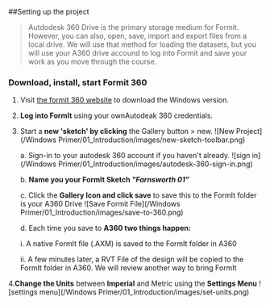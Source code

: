 ##Setting up the project
>Autdodesk 360 Drive is the primary storage medium for Formit. However, you can also, open, save, import and export files from a local drive. We will use that method for loading the datasets, but you will use your A360 drive accound to log into Formit and save your work as you move through the course. 

### Download, install, start Formit 360

1. Visit [the formit 360 website](http://formit360.autodesk.com/page/download) to download the Windows version.
2. **Log into FormIt** using your ownAutodeak 360 credentials. 
3. Start a **new 'sketch' by clicking** the Gallery button > new.
![New Project](/Windows Primer/01_Introduction/images/new-sketch-toolbar.png)

    a. Sign-in to your autodesk 360 account if you haven't already.
![sign in](/Windows Primer/01_Introduction/images/autodesk-360-sign-in.png)

    b. **Name you your FormIt Sketch _"Farnsworth 01"_**

    c. Click the **Gallery Icon and click save** to save this to the FormIt folder is your A360 Drive
![Save Formit File](/Windows Primer/01_Introduction/images/save-to-360.png)

    d. Each time you save to **A360 two things happen:**

      i. A native FormIt file (.AXM) is saved to the FormIt folder in A360

      ii. A few minutes later, a RVT File of the design will be copied to the FormIt folder in A360. We will review another way to bring FormIt

4.**Change the Units** between **Imperial** and Metric using the **Settings Menu**
![settings menu](/Windows Primer/01_Introduction/images/set-units.png)


  




